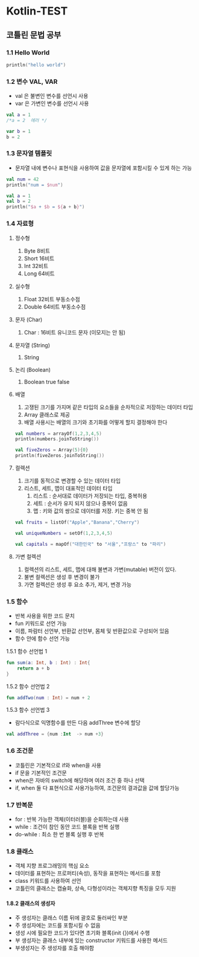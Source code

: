 # Kotlin-TEST
## 코틀린 문법 공부

### 1.1 Hello World
```kotlin
println("hello world")
```
### 1.2 변수 VAL, VAR
- val 은 불변인 변수를 선언시 사용
- var 은 가변인 변수를 선언시 사용

```kotlin
val a = 1
/*a = 2  에러 */

var b = 1
b = 2
```
### 1.3 문자열 템플릿
- 문자열 내에 변수나 표현식을 사용하여 값을 문자열에 포함시킬 수 있게 하는 가능

```kotlin
val num = 42
println("num = $num")

val a = 1
val b = 2
println("$a + $b = ${a + b}")
```

### 1.4 자료형
1. 정수형
   1. Byte 8비트
   2. Short 16비트
   3. Int 32비트
   4. Long 64비트
2. 실수형
   1. Float 32비트 부동소수점
   2. Double 64비트 부동소수점
3. 문자 (Char)
   1. Char : 16비트 유니코드 문자 (이모지는 안 됨)
4. 문자열 (String)
   1. String
5. 논리 (Boolean)
   1. Boolean true false
6. 배열
   1. 고쟁된 크기를 가지며 같은 타입의 요소들을 순차적으로 저장하는 데이터 타입
   2. Array 클래스로 제공
   3. 배열 사용시는 배열의 크기와 초기화를 어떻게 할지 결정해야 한다
    ```kotlin
    val numbers = arrayOf(1,2,3,4,5)
    println(numbers.joinToString())
    
    val fiveZeros = Array(5){0}
    println(fiveZeros.joinToString())
    ```

7. 컬렉션
   1. 크기를 동적으로 변경할 수 있는 데이터 타입
   2. 리스트, 세트, 맵이 대표적인 데이터 타입
        1. 리스트 : 순서대로 데이터가 저장되는 타입, 중복허용
        2. 세트 : 순서가 유지 되지 않으나 중복이 없음
        3. 맵 : 키와 값의 쌍으로 데이터를 저장. 키는 중복 안 됨
    ```kotlin
    val fruits = listOf("Apple","Banana","Cherry")
   
   val uniqueNumbers = setOf(1,2,3,4,5)
   
   val capitals = mapOf("대한민국" to "서울","프랑스" to "파리")
    ```
8. 가변 컬렉션
   1. 컬렉션의 리스트, 세트, 맵에 대해 불변과 가변(mutable) 버전이 있다.
   2. 불변 컬렉션은 생성 후 변경이 불가
   3. 가면 컬렉션은 생성 후 요소 추가, 제거, 변경 가능

### 1.5 함수
- 반복 사용을 위한 코드 문치
- fun 키워드로 선언 가능
- 이름, 파람터 선언부, 반환값 선언부, 몸체 및 반환값으로 구성되어 있음
- 함수 안에 함수 선언 가능

1.5.1 함수 선언법 1
```kotlin
fun sum(a: Int, b : Int) : Int{
    return a + b
}
```
1.5.2 함수 선언법 2
```kotlin
fun addTwo(num : Int) = num + 2
```

1.5.3 함수 선언법 3
- 람다식으로 익명함수를 만든 다음 addThree 변수에 할당
```kotlin
val addThree = {num :Int  -> num +3}
```

### 1.6 조건문
- 코틀린은 기본적으로 if와 when을 사용
- if 문을 기본적인 조건문
- when은 자바의 switch에 해당하며 여러 조건 중 하나 선택
- if, when 둘 다 표현식으로 사용가능하여, 조건문의 결과값을 값에 할당가능

### 1.7 반복문
- for : 반복 가능한 객체(이터러블)을 순회하는데 사용
- while : 조건이 참인 동안 코드 블록을 반복 실행
- do-while : 최소 한 번 블록 실행 후 반복

### 1.8 클래스
- 객체 지향 프로그래밍의 핵심 요소
- 데이터를 표현하는 프로퍼티(속성), 동작을 표현하는 메서드를 포함
- class 키워드를 사용하여 선언
- 코틀린의 클래스는 캡슐화, 상속, 다형성이라는 객체지향 특징을 모두 지원

#### 1.8.2 클래스의 생성자
- 주 생성자는 클래스 이름 뒤에 괄호로 둘러싸인 부분
- 주 생성자에는 코드를 포함시킬 수 없음
- 생성 시에 필요한 코드가 있다면 초기화 블록(init {})에서 수행
- 부 생성자는 클래스 내부에 있는 constructor 키워드를 사용한 메서드
- 부생성자는 주 생성자를 호출 해야함